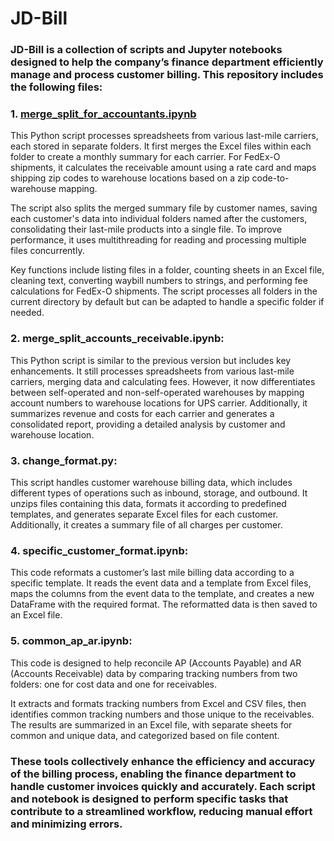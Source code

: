 # JD-Bill
### JD-Bill is a collection of scripts and Jupyter notebooks designed to help the company’s finance department efficiently manage and process customer billing. This repository includes the following files:


### 1. [merge_split_for_accountants.ipynb](https://github.com/Wang-Jialu/JD-Bill/blob/main/merge_split_for_accountants.ipynb)
This Python script processes spreadsheets from various last-mile carriers, each stored in separate folders. It first merges the Excel files within each folder to create a monthly summary for each carrier. For FedEx-O shipments, it calculates the receivable amount using a rate card and maps shipping zip codes to warehouse locations based on a zip code-to-warehouse mapping.

The script also splits the merged summary file by customer names, saving each customer's data into individual folders named after the customers, consolidating their last-mile products into a single file. To improve performance, it uses multithreading for reading and processing multiple files concurrently.

Key functions include listing files in a folder, counting sheets in an Excel file, cleaning text, converting waybill numbers to strings, and performing fee calculations for FedEx-O shipments. The script processes all folders in the current directory by default but can be adapted to handle a specific folder if needed.

### 2. merge_split_accounts_receivable.ipynb: 
This Python script is similar to the previous version but includes key enhancements. It still processes spreadsheets from various last-mile carriers, merging data and calculating fees. However, it now differentiates between self-operated and non-self-operated warehouses by mapping account numbers to warehouse locations for UPS carrier. Additionally, it summarizes revenue and costs for each carrier and generates a consolidated report, providing a detailed analysis by customer and warehouse location.

### 3. change_format.py: 
This script handles customer warehouse billing data, which includes different types of operations such as inbound, storage, and outbound. It unzips files containing this data, formats it according to predefined templates, and generates separate Excel files for each customer. Additionally, it creates a summary file of all charges per customer.

### 4. specific_customer_format.ipynb:
This code reformats a customer’s last mile billing data according to a specific template. It reads the event data and a template from Excel files, maps the columns from the event data to the template, and creates a new DataFrame with the required format. The reformatted data is then saved to an Excel file.

### 5. common_ap_ar.ipynb: 
This code is designed to help reconcile AP (Accounts Payable) and AR (Accounts Receivable) data by comparing tracking numbers from two folders: one for cost data and one for receivables.

It extracts and formats tracking numbers from Excel and CSV files, then identifies common tracking numbers and those unique to the receivables. The results are summarized in an Excel file, with separate sheets for common and unique data, and categorized based on file content.

### These tools collectively enhance the efficiency and accuracy of the billing process, enabling the finance department to handle customer invoices quickly and accurately. Each script and notebook is designed to perform specific tasks that contribute to a streamlined workflow, reducing manual effort and minimizing errors.
